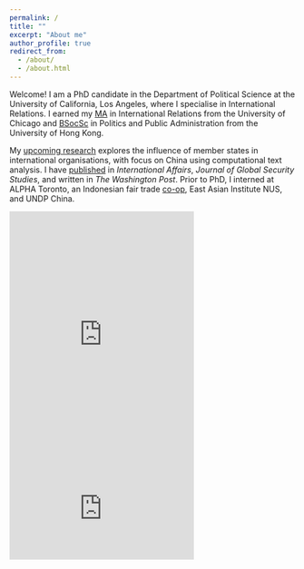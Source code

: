 ```yaml
---
permalink: /
title: ""
excerpt: "About me"
author_profile: true
redirect_from: 
  - /about/
  - /about.html
---
```


Welcome! I am a PhD candidate in the Department of Political Science at the University of California, Los Angeles, where I specialise in International Relations. I earned my <a href="https://cir.uchicago.edu/">MA</a> in International Relations from the University of Chicago and <a href="https://ppaweb.hku.hk/">BSocSc</a> in Politics and Public Administration from the University of Hong Kong.

My <a href="http://shinghon.github.io/research">upcoming research</a> explores the influence of member states in international organisations, with focus on China using computational text analysis. I have <a href="http://shinghon.github.io/publications">published</a> in <i>International Affairs</i>, <i>Journal of Global Security Studies</i>, and written in <i>The Washington Post</i>. Prior to PhD, I interned at ALPHA Toronto, an Indonesian fair trade <a href="https://therainforestcoffee.wordpress.com/">co-op</a>, East Asian Institute NUS, and UNDP China.

<iframe height="454" width="325" frameborder='0' allowtransparency='true' scrolling='yes' 
            src='https://www.strava.com/athletes/74309136/latest-rides/95f0d6ad23cf1c5409b240d3330509fb9b90feab'></iframe>
    
<iframe height="160" width="325" frameborder='0' allowtransparency='true' scrolling='no' 
            src='https://www.strava.com/athletes/74309136/activity-summary/95f0d6ad23cf1c5409b240d3330509fb9b90feab'></iframe>
